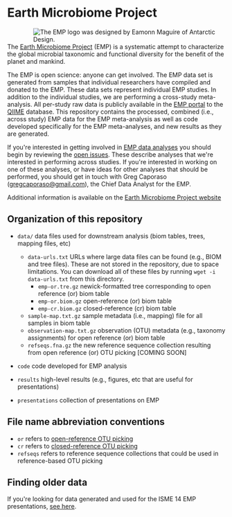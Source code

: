 Earth Microbiome Project
========================

<div style="float: right; margin-left: 30px;"><img title="The EMP logo was designed by Eamonn Maguire of Antarctic Design." style="float: right;margin-left: 30px;" src="http://www.earthmicrobiome.org/files/2011/01/EMP-green-small.png" align=right /></div>

The [Earth Microbiome Project](www.earthmicrobiome.org) (EMP) is a systematic attempt to characterize the global microbial taxonomic and functional diversity for the benefit of the planet and mankind. 

The EMP is open science: anyone can get involved. The EMP data set is generated from samples that individual researchers have compiled and donated to the EMP. These data sets represent individual EMP studies. In addition to the individual studies, we are performing a cross-study meta-analysis. All per-study raw data is publicly available in the [EMP portal](http://www.microbio.me/emp) to the [QIIME](www.qiime.org) database. This repository contains the processed, combined (i.e., across study) EMP data for the EMP meta-analysis as well as code developed specifically for the EMP meta-analyses, and new results as they are generated.

If you're interested in getting involved in [EMP data analyses](https://github.com/EarthMicrobiomeProject/emp/issues) you should begin by reviewing the [open issues](https://github.com/EarthMicrobiomeProject/emp/issues). These describe analyses that we're interested in performing across studies. If you're interested in working on one of these analyses, or have ideas for other analyses that should be performed, you should get in touch with Greg Caporaso (gregcaporaso@gmail.com), the Chief Data Analyst for the EMP. 

Additional information is available on the [Earth Microbiome Project website](www.earthmicrobiome.org)

Organization of this repository
-------------------------------

* ``data/`` data files used for downstream analysis (biom tables, trees, mapping files, etc)
  * ``data-urls.txt`` URLs where large data files can be found (e.g., BIOM and tree files). These are not stored in the repository, due to space limitations. You can download all of these files by running ``wget -i data-urls.txt`` from this directory.
    * ``emp-or.tre.gz`` newick-formatted tree corresponding to open reference (or) biom table
    * ``emp-or.biom.gz`` open-reference (or) biom table
    * ``emp-cr.biom.gz`` closed-reference (cr) biom table
  * ``sample-map.txt.gz`` sample metadata (i.e., mapping) file for all samples in biom table
  * ``observation-map.txt.gz`` observation (OTU) metadata (e.g., taxonomy assignments) for open reference (or) biom table
  * ``refseqs.fna.gz`` the new reference sequence collection resulting from open reference (or) OTU picking [COMING SOON]

* ``code`` code developed for EMP analysis

* ``results`` high-level results (e.g., figures, etc that are useful for presentations)

* ``presentations`` collection of presentations on EMP

File name abbreviation conventions
----------------------------------

* ``or`` refers to [open-reference OTU picking](http://qiime.org/tutorials/otu_picking.html#open-reference-otu-picking)
* ``cr`` refers to [closed-reference OTU picking](http://qiime.org/tutorials/otu_picking.html#closed-reference-otu-picking)
* ``refseqs`` refers to reference sequence collections that could be used in reference-based OTU picking

Finding older data
------------------

If you're looking for data generated and used for the ISME 14 EMP presentations, [see here](https://github.com/EarthMicrobiomeProject/emp/tree/isme14).


